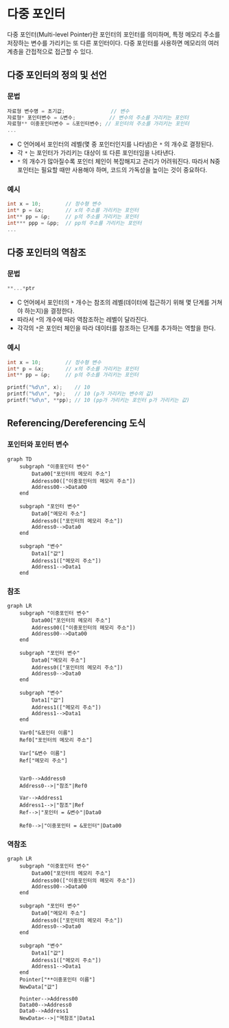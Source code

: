 # 다중 포인터

다중 포인터(Multi-level Pointer)란 포인터의 포인터를 의미하며, 특정 메모리 주소를 저장하는 변수를 가리키는 또 다른 포인터이다. 다중 포인터를 사용하면 메모리의 여러 계층을 간접적으로 접근할 수 있다.

## 다중 포인터의 정의 및 선언

### 문법

```c
자료형 변수명 = 초기값;               // 변수
자료형* 포인터변수 = &변수;           // 변수의 주소를 가리키는 포인터
자료형** 이중포인터변수 = &포인터변수; // 포인터의 주소를 가리키는 포인터
...
```

- C 언어에서 포인터의 레벨(몇 중 포인터인지를 나타냄)은 `*` 의 개수로 결정된다.
- 각 `*` 는 포인터가 가리키는 대상이 또 다른 포인터임을 나타낸다.
- `*` 의 개수가 많아질수록 포인터 체인이 복잡해지고 관리가 어려워진다. 따라서 N중 포인터는 필요할 때만 사용해야 하며, 코드의 가독성을 높이는 것이 중요하다.

### 예시

```c
int x = 10;        // 정수형 변수
int* p = &x;       // x의 주소를 가리키는 포인터
int** pp = &p;     // p의 주소를 가리키는 포인터
int*** ppp = &pp;  // pp의 주소를 가리키는 포인터
...
```

## 다중 포인터의 역참조

### 문법

```c
**...*ptr
```

- C 언어에서 포인터의 `*` 개수는 참조의 레벨(데이터에 접근하기 위해 몇 단계를 거쳐야 하는지)을 결정한다.
- 따라서 `*`의 개수에 따라 역참조하는 레벨이 달라진다.
- 각각의 `*`은 포인터 체인을 따라 데이터를 참조하는 단계를 추가하는 역할을 한다.

### 예시

```c
int x = 10;        // 정수형 변수
int* p = &x;       // x의 주소를 가리키는 포인터
int** pp = &p;     // p의 주소를 가리키는 포인터

printf("%d\n", x);    // 10
printf("%d\n", *p);   // 10 (p가 가리키는 변수의 값)
printf("%d\n", **pp); // 10 (pp가 가리키는 포인터 p가 가리키는 값)
```

## Referencing/Dereferencing 도식

### 포인터와 포인터 변수

```mermaid
graph TD
	subgraph "이중포인터 변수"
		Data00["포인터의 메모리 주소"]
		Address00(["이중포인터의 메모리 주소"])
		Address00-->Data00
	end
	
	subgraph "포인터 변수"
		Data0["메모리 주소"]
		Address0(["포인터의 메모리 주소"])
		Address0-->Data0
	end
	
	subgraph "변수"
		Data1["값"]
		Address1(["메모리 주소"])
		Address1-->Data1
	end
```

### 참조

```mermaid
graph LR
	subgraph "이중포인터 변수"
		Data00["포인터의 메모리 주소"]
		Address00(["이중포인터의 메모리 주소"])
		Address00-->Data00
	end
	
	subgraph "포인터 변수"
		Data0["메모리 주소"]
		Address0(["포인터의 메모리 주소"])
		Address0-->Data0
	end
	
	subgraph "변수"
		Data1["값"]
		Address1(["메모리 주소"])
		Address1-->Data1
	end
	
	Var0["&포인터 이름"]
	Ref0["포인터의 메모리 주소"]
	
	Var["&변수 이름"]
	Ref["메모리 주소"]
	
	
	Var0-->Address0
	Address0-->|"참조"|Ref0
	
	Var-->Address1
	Address1-->|"참조"|Ref
	Ref-->|"포인터 = &변수"|Data0
	
	Ref0-->|"이중포인터 = &포인터"|Data00
```

### 역참조

```mermaid
graph LR
	subgraph "이중포인터 변수"
		Data00["포인터의 메모리 주소"]
		Address00(["이중포인터의 메모리 주소"])
		Address00-->Data00
	end
	
	subgraph "포인터 변수"
		Data0["메모리 주소"]
		Address0(["포인터의 메모리 주소"])
		Address0-->Data0
	end
	
	subgraph "변수"
		Data1["값"]
		Address1(["메모리 주소"])
		Address1-->Data1
	end
	Pointer["**이중포인터 이름"]
	NewData["값"]
	
	Pointer-->Address00
	Data00-->Address0
	Data0-->Address1
	NewData<-->|"역참조"|Data1

```